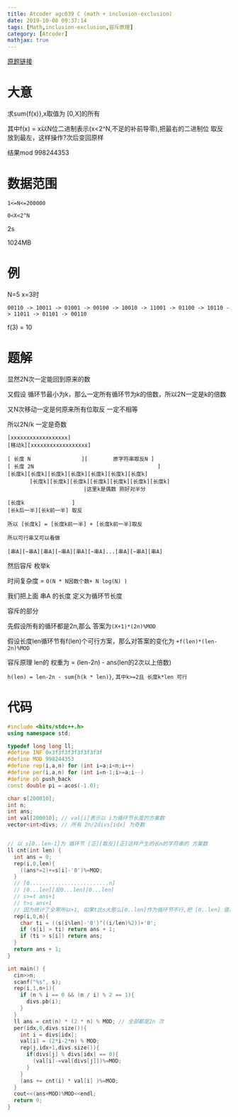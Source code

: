 ```yaml
---
title: Atcoder agc039 C (math + inclusion-exclusion)
date: 2019-10-08 09:37:14
tags: [Math,inclusion-exclusion,容斥原理]
category: [Atcoder]
mathjax: true
---
```


[原题链接](https://atcoder.jp/contests/agc039/tasks/agc039_c)

# 大意

求sum{f(x)},x取值为 [0,X]的所有

其中f(x) = x以N位二进制表示(x<2^N,不足的补前导零),把最右的二进制位 取反 放到最左，这样操作?次后变回原样

结果mod 998244353

# 数据范围

`1<=N<=200000`

`0<X<2^N`

2s

1024MB

# 例

N=5 x=3时

`00110 -> 10011 -> 01001 -> 00100 -> 10010 -> 11001 -> 01100 -> 10110 -> 11011 -> 01101 -> 00110`

f(3) = 10

# 题解

显然2N次一定能回到原来的数

又假设 循环节最小为k，那么一定所有循环节为k的倍数，所以2N一定是k的倍数

又N次移动一定是何原来所有位取反 一定不相等

所以2N/k 一定是奇数

```
[xxxxxxxxxxxxxxxxxx]
[移动k][xxxxxxxxxxxxxxxxxx]

[ 长度 N                ][        原字符串取反N ]
[ 长度 2N                                       ]
[长度k][长度k][长度k][长度k][长度k][长度k][长度k]
       [长度k][长度k][长度k][长度k][长度k][长度k][长度k]
                        |这里k是偶数 刚好对半分

[长度k               ]
[长k后一半][长k前一半] 取反

所以 [长度k] = [长度k前一半] + [长度k前一半]取反

所以可行串又可以看做

[串A][~串A][串A][~串A][串A][~串A]...[串A][~串A][串A]

```

然后容斥 枚举k

时间复杂度 = `O(N * N因数个数+ N log(N) )` 

我们把上面 串A 的长度 定义为循环节长度

容斥的部分

先假设所有的循环都是2n,那么 答案为`(X+1)*(2n)%MOD`

假设长度len循环节有f(len)个可行方案，那么对答案的变化为 `+f(len)*(len-2n)%MOD`

容斥原理 len的 权重为 = (len-2n) - ans(len的2次以上倍数)

`h(len) = len-2n - sum{h(k * len)}`, `其中k>=2且 长度k*len 可行`

# 代码

```cpp
#include <bits/stdc++.h>
using namespace std;

typedef long long ll;
#define INF 0x3f3f3f3f3f3f3f3f
#define MOD 998244353
#define rep(i,a,n) for (int i=a;i<n;i++)
#define per(i,a,n) for (int i=n-1;i>=a;i--)
#define pb push_back
const double pi = acos(-1.0);

char s[200010];
int n;
int ans;
int val[200010]; // val[i]表示以 i为循环节长度的方案数
vector<int>divs; // 所有 2n/2divs[idx] 为奇数


// 以 s[0..len-1]为 循环节 [正][取反][正]这样产生的长n的字符串的 方案数
ll cnt(int len) {
  int ans = 0;
  rep(i,0,len){
    ((ans*=2)+=s[i]-'0')%=MOD;
  }
  // [0.........................n]
  // [0...len][反0...len][0...len]
  // s>=t ans+1
  // t>s ans+1
  // 因为统计了全零所以+1, 如果t比s大那么[0..len]作为循环节不行,把 [0..len] 值减1可行 所以 全零+1,再-1就是ans
  rep(i,0,n){
    char ti = ((s[i%len]-'0')^((i/len)%2))+'0';
    if (s[i] > ti) return ans + 1;
    if (ti > s[i]) return ans;
  }
  return ans + 1;
}

int main() {
  cin>>n;
  scanf("%s", s);
  rep(i,1,n+1){
    if (n % i == 0 && (n / i) % 2 == 1){
      divs.pb(i);
    }
  }
  ll ans = cnt(n) * (2 * n) % MOD; // 全部都是2n 次
  per(idx,0,divs.size()){
    int i = divs[idx];
    val[i] = (2*i-2*n) % MOD;
    rep(j,idx+1,divs.size()){
      if(divs[j] % divs[idx] == 0){
        (val[i]-=val[divs[j]])%=MOD;
      }
    }
    (ans += cnt(i) * val[i] )%=MOD;
  }
  cout<<(ans+MOD)%MOD<<endl;
  return 0;
}
```
